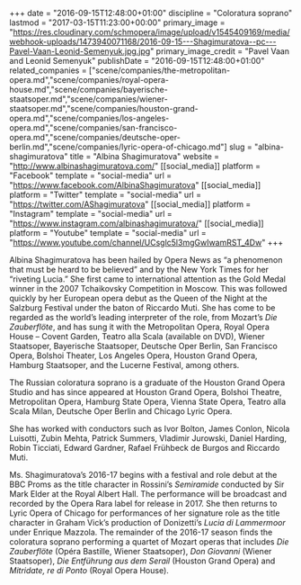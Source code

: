 +++
date = "2016-09-15T12:48:00+01:00"
discipline = "Coloratura soprano"
lastmod = "2017-03-15T11:23:00+00:00"
primary_image = "https://res.cloudinary.com/schmopera/image/upload/v1545409169/media/webhook-uploads/1473940071168/2016-09-15---Shagimuratova--pc---Pavel-Vaan-Leonid-Semenyuk.jpg.jpg"
primary_image_credit = "Pavel Vaan and Leonid Semenyuk"
publishDate = "2016-09-15T12:48:00+01:00"
related_companies = ["scene/companies/the-metropolitan-opera.md","scene/companies/royal-opera-house.md","scene/companies/bayerische-staatsoper.md","scene/companies/wiener-staatsoper.md","scene/companies/houston-grand-opera.md","scene/companies/los-angeles-opera.md","scene/companies/san-francisco-opera.md","scene/companies/deutsche-oper-berlin.md","scene/companies/lyric-opera-of-chicago.md"]
slug = "albina-shagimuratova"
title = "Albina Shagimuratova"
website = "http://www.albinashagimuratova.com/"
[[social_media]]
platform = "Facebook"
template = "social-media"
url = "https://www.facebook.com/AlbinaShagimuratova"
[[social_media]]
platform = "Twitter"
template = "social-media"
url = "https://twitter.com/AShagimuratova"
[[social_media]]
platform = "Instagram"
template = "social-media"
url = "https://www.instagram.com/albinashagimuratova/"
[[social_media]]
platform = "Youtube"
template = "social-media"
url = "https://www.youtube.com/channel/UCsglc5l3mgGwIwamRST_4Dw"
+++

Albina Shagimuratova has been hailed by Opera News as “a phenomenon that must be heard to be believed” and by the New York Times for her “riveting Lucia.” She first came to international attention as the Gold Medal winner in the 2007 Tchaikovsky Competition in Moscow. This was followed quickly by her European opera debut as the Queen of the Night at the Salzburg Festival under the baton of Riccardo Muti. She has come to be regarded as the world’s leading interpreter of the role, from Mozart’s *Die Zauberflöte*, and has sung it with the Metropolitan Opera, Royal Opera House – Covent Garden, Teatro alla Scala (available on DVD), Wiener Staatsoper, Bayerische Staatsoper, Deutsche Oper Berlin, San Francisco Opera, Bolshoi Theater, Los Angeles Opera, Houston Grand Opera, Hamburg Staatsoper, and the Lucerne Festival, among others.

The Russian coloratura soprano is a graduate of the Houston Grand Opera Studio and has since appeared at Houston Grand Opera, Bolshoi Theatre, Metropolitan Opera, Hamburg State Opera, Vienna State Opera, Teatro alla Scala Milan, Deutsche Oper Berlin and Chicago Lyric Opera.

She has worked with conductors such as Ivor Bolton, James Conlon, Nicola Luisotti, Zubin Mehta, Patrick Summers, Vladimir Jurowski, Daniel Harding, Robin Ticciati, Edward Gardner, Rafael Frühbeck de Burgos and Riccardo Muti.

Ms. Shagimuratova’s 2016-17 begins with a festival and role debut at the BBC Proms as the title character in Rossini’s *Semiramide* conducted by Sir Mark Elder at the Royal Albert Hall. The performance will be broadcast and recorded by the Opera Rara label for release in 2017. She then returns to Lyric Opera of Chicago for performances of her signature role as the title character in Graham Vick’s production of Donizetti’s *Lucia di Lammermoor* under Enrique Mazzola. The remainder of the 2016-17 season finds the coloratura soprano performing a quartet of Mozart operas that includes *Die Zauberflöte* (Opéra Bastille, Wiener Staatsoper), *Don Giovanni* (Wiener Staatsoper), *Die Entführung aus dem Serail* (Houston Grand Opera) and *Mitridate, re di Ponto* (Royal Opera House). 
